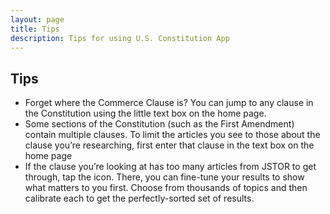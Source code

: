 ```yaml
---
layout: page
title: Tips
description: Tips for using U.S. Constitution App
---
```


## Tips

* Forget where the Commerce Clause is?  You can jump to any clause in the Constitution using the little text box on the home page.</li>
* Some sections of the Constitution (such as the First Amendment) contain multiple clauses.
To limit the articles you see to those about the clause you’re researching, first enter that clause in the text box on the home page</li>
* If the clause you’re looking at has too many articles from JSTOR to get through, tap the icon.  There, you can fine-tune your results to 
show what matters to you first.  Choose from thousands of topics and then calibrate each to get the perfectly-sorted set of results.</li>

